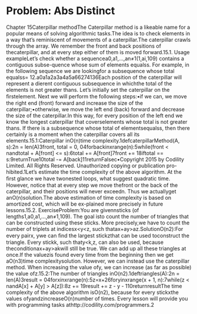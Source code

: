 # Problem: Abs Distinct

Chapter 15Caterpillar methodThe Caterpillar method is a likeable name for a popular means of solving algorithmic tasks.The idea is to check elements in a way that’s reminiscent of movements of a caterpillar.The caterpillar crawls through the array. We remember the front and back positions of thecaterpillar, and at every step either of them is moved forward.15.1. Usage exampleLet’s check whether a sequencea0,a1,...,an≠1(1˛ai˛109) contains a contiguous subse-quence whose sum of elements equalss. For example, in the following sequence we are lookingfor a subsequence whose total equalss= 12.a0a1a2a3a4a5a66274136Each position of the caterpillar will represent a di erent contiguous subsequence in whichthe total of the elements is not greater thans. Let’s initially set the caterpillar on the ﬁrstelement. Next we will perform the following steps:•if we can, we move the right end (front) forward and increase the size of the caterpillar;•otherwise, we move the left end (back) forward and decrease the size of the caterpillar.In this way, for every position of the left end we know the longest caterpillar that coverselements whose total is not greater thans. If there is a subsequence whose total of elementsequalss, then there certainly is a moment when the caterpillar covers all its elements.15.1:Caterpillar inO(n)time complexity.1defcaterpillarMethod(A, s):2n = len(A)3front, total = 0, 04forbackinxrange(n):5while(front < nandtotal + A[front] <= s):6total += A[front]7front += 18iftotal == s:9returnTrue10total -= A[back]11returnFalsec•Copyright 2015 by Codility Limited. All Rights Reserved. Unauthorized copying or publication pro-hibited.1Let’s estimate the time complexity of the above algorithm. At the ﬁrst glance we have twonested loops, what suggest quadratic time. However, notice that at every step we move thefront or the back of the caterpillar, and their positions will never exceedn. Thus we actuallyget anO(n)solution.The above estimation of time complexity is based on amortized cost, which will be ex-plained more precisely in future lessons.15.2. ExerciseProblem:You are givennsticks (of lengths1˛a0˛a1˛...˛an≠1˛109). The goal isto count the number of triangles that can be constructed using these sticks. More precisely,we have to count the number of triplets at indicesx<y<z, such thatax+ay>az.SolutionO(n2):For every pairx, ywe can ﬁnd the largest stickzthat can be used toconstruct the triangle. Every stickk, such thaty<k˛z, can also be used, because theconditionax+ay>akwill still be true. We can add up all these triangles at once.If the valuezis found every time from the beginning then we get aO(n3)time complexitysolution. However, we can instead use the caterpillar method. When increasing the value ofy, we can increase (as far as possible) the value ofz.15.2:The number of triangles inO(n2).1deftriangles(A):2n = len(A)3result = 04forxinxrange(n):5z=x+26foryinxrange(x + 1, n):7while(z < nandA[x] + A[y] > A[z]):8z += 19result += z - y - 110returnresultThe time complexity of the above algorithm isO(n2), because for every stickxthe values ofyandzincreaseO(n)number of times.
Every lesson will provide you with programming tasks athttp://codility.com/programmers.2